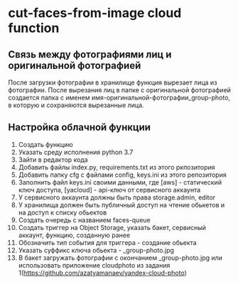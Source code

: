 # cut-faces-from-image cloud function

## Связь между фотографиями лиц и оригинальной фотографией

После загрузки фотографии в хранилище функция вырезает лица из фотографии. После вырезания лиц в папке с оригинальной фотографией создается папка с именем 
имя-оригинальной-фотографии_group-photo, в которую и сохраняются вырезанные лица. 

## Настройка облачной функции

1) Создать функцию
2) Указать среду исполнения python 3.7
3) Зайти в редактор кода
4) Добавить файлы index.py, requirements.txt из этого ркпозитория
5) Добавить папку cfg с файлами config, keys.ini из этого репозитория
6) Заполнить файл keys.ini своими данными, где [aws] - статический ключ доступа, [yacloud] - api-ключ от сервисного аккаунта
7) У сервисного аккаунта должны быть права storage.admin, editor
8) У хранилища должен быть публичный доступ на чтение обькетов и на доступ к списку обьектов
9) Создать очередь с названием faces-queue
10) Создать триггер на Object Storage, указать бакет, сервисный аккаунт, функцию, созданную ранее
11) Обозначить тип события для триггера - создание обьекта
12) Указать суффикс ключа обьекта - _group-photo.jpg
13) В бакет загружать фотографии с окончанием _group-photo.jpg или использовать приложение cloudphoto из задания 1(https://github.com/azatyamanaev/yandex-cloud-photo)
